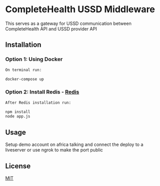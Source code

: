 # CompleteHealth USSD Middleware

This serves as a gateway for USSD communication between CompleteHealth API and USSD provider API

## Installation

### Option 1: Using Docker

```bash
On terminal run:

docker-compose up
```

### Option 2: Install Redis - [Redis](https://redis.io/topics/quickstart)

```bash
After Redis installation run:

npm install
node app.js

```

## Usage
Setup demo account on africa talking and connect the deploy to a liveserver or use ngrok to make the port public

## License

[MIT](https://choosealicense.com/licenses/mit/)
